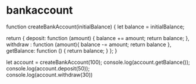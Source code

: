 # bankaccount
function createBankAccount(initialBalance) {
  let balance = initialBalance;

  return {
    deposit: function (amount) {
      balance += amount;
      return balance;
    },
    withdraw : function (amount){
      balance -= amount;
      return balance
    },
    getBalance: function () {
      return balance;
    }
  };
}

let account = createBankAccount(100);
console.log(account.getBalance());  
console.log(account.deposit(50));   
console.log(account.withdraw(30))
